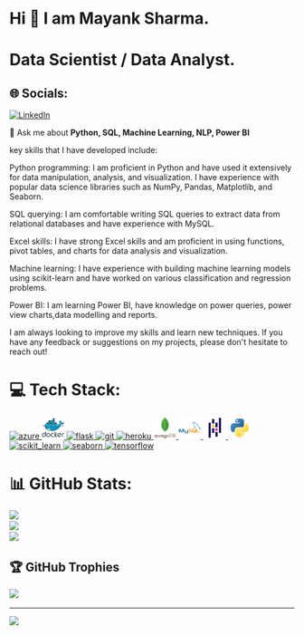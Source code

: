 # Hi 👋 I am Mayank Sharma.
# Data Scientist / Data Analyst.

## 🌐 Socials:
[![LinkedIn](https://img.shields.io/badge/LinkedIn-%230077B5.svg?logo=linkedin&logoColor=white)](https://www.linkedin.com/in/mayank-sharma-a62233ab/)  

💬 Ask me about **Python, SQL, Machine Learning, NLP, Power BI**
  
key skills that I have developed include:

Python programming: I am proficient in Python and have used it extensively for data manipulation, analysis, and visualization. I have experience with popular data science libraries such as NumPy, Pandas, Matplotlib, and Seaborn.

SQL querying: I am comfortable writing SQL queries to extract data from relational databases and have experience with MySQL.

Excel skills: I have strong Excel skills and am proficient in using functions, pivot tables, and charts for data analysis and visualization.

Machine learning: I have experience with building machine learning models using scikit-learn and have worked on various classification and regression problems.

Power BI: I am learning Power BI, have knowledge on power queries, power view charts,data modelling and reports.

I am always looking to improve my skills and learn new techniques. If you have any feedback or suggestions on my projects, please don't hesitate to reach out!

# 💻 Tech Stack:

<p align="left"> <a href="https://azure.microsoft.com/en-in/" target="_blank" rel="noreferrer"> <img src="https://www.vectorlogo.zone/logos/microsoft_azure/microsoft_azure-icon.svg" alt="azure" width="40" height="40"/> </a> <a href="https://www.docker.com/" target="_blank" rel="noreferrer"> <img src="https://raw.githubusercontent.com/devicons/devicon/master/icons/docker/docker-original-wordmark.svg" alt="docker" width="40" height="40"/> </a> <a href="https://flask.palletsprojects.com/" target="_blank" rel="noreferrer"> <img src="https://www.vectorlogo.zone/logos/pocoo_flask/pocoo_flask-icon.svg" alt="flask" width="40" height="40"/> </a> <a href="https://git-scm.com/" target="_blank" rel="noreferrer"> <img src="https://www.vectorlogo.zone/logos/git-scm/git-scm-icon.svg" alt="git" width="40" height="40"/> </a> <a href="https://heroku.com" target="_blank" rel="noreferrer"> <img src="https://www.vectorlogo.zone/logos/heroku/heroku-icon.svg" alt="heroku" width="40" height="40"/> </a> <a href="https://www.mongodb.com/" target="_blank" rel="noreferrer"> <img src="https://raw.githubusercontent.com/devicons/devicon/master/icons/mongodb/mongodb-original-wordmark.svg" alt="mongodb" width="40" height="40"/> </a> <a href="https://www.mysql.com/" target="_blank" rel="noreferrer"> <img src="https://raw.githubusercontent.com/devicons/devicon/master/icons/mysql/mysql-original-wordmark.svg" alt="mysql" width="40" height="40"/> </a> <a href="https://pandas.pydata.org/" target="_blank" rel="noreferrer"> <img src="https://raw.githubusercontent.com/devicons/devicon/2ae2a900d2f041da66e950e4d48052658d850630/icons/pandas/pandas-original.svg" alt="pandas" width="40" height="40"/> </a> <a href="https://www.python.org" target="_blank" rel="noreferrer"> <img src="https://raw.githubusercontent.com/devicons/devicon/master/icons/python/python-original.svg" alt="python" width="40" height="40"/> </a> <a href="https://scikit-learn.org/" target="_blank" rel="noreferrer"> <img src="https://upload.wikimedia.org/wikipedia/commons/0/05/Scikit_learn_logo_small.svg" alt="scikit_learn" width="40" height="40"/> </a> <a href="https://seaborn.pydata.org/" target="_blank" rel="noreferrer"> <img src="https://seaborn.pydata.org/_images/logo-mark-lightbg.svg" alt="seaborn" width="40" height="40"/> </a> <a href="https://www.tensorflow.org" target="_blank" rel="noreferrer"> <img src="https://www.vectorlogo.zone/logos/tensorflow/tensorflow-icon.svg" alt="tensorflow" width="40" height="40"/> </a> </p>

# 📊 GitHub Stats:
![](https://github-readme-stats.vercel.app/api?username=mayank00927&theme=radical&hide_border=false&include_all_commits=false&count_private=false)<br/>
![](https://github-readme-streak-stats.herokuapp.com/?user=mayank00927&theme=radical&hide_border=false)<br/>
![](https://github-readme-stats.vercel.app/api/top-langs/?username=mayank00927&theme=radical&hide_border=false&include_all_commits=false&count_private=false&layout=compact)

## 🏆 GitHub Trophies
![](https://github-profile-trophy.vercel.app/?username=mayank00927&theme=radical&no-frame=false&no-bg=true&margin-w=4)

---
[![](https://visitcount.itsvg.in/api?id=mayank00927&icon=0&color=0)](https://visitcount.itsvg.in)

